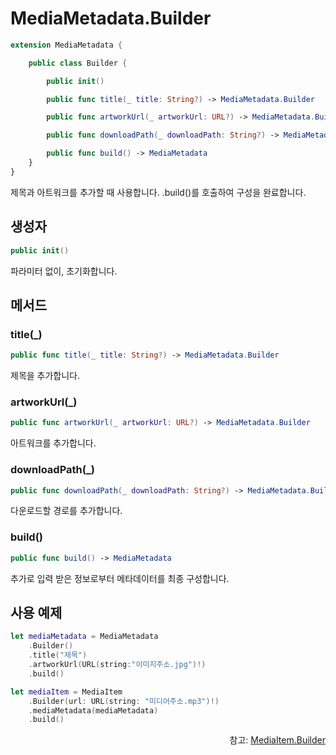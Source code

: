 # MediaMetadata.Builder

```swift
extension MediaMetadata {

    public class Builder {

        public init()

        public func title(_ title: String?) -> MediaMetadata.Builder

        public func artworkUrl(_ artworkUrl: URL?) -> MediaMetadata.Builder

        public func downloadPath(_ downloadPath: String?) -> MediaMetadata.Builder

        public func build() -> MediaMetadata
    }
}
```
제목과 아트워크를 추가할 때 사용합니다. .build()를 호출하여 구성을 완료합니다.

## 생성자
```swift
public init()
```
파라미터 없이, 초기화합니다.

## 메서드

### title(_)
```swift
public func title(_ title: String?) -> MediaMetadata.Builder
``` 
제목을 추가합니다.

### artworkUrl(_)
```swift
public func artworkUrl(_ artworkUrl: URL?) -> MediaMetadata.Builder
``` 
아트워크를 추가합니다.

### downloadPath(_)
```swift
public func downloadPath(_ downloadPath: String?) -> MediaMetadata.Builder
``` 
다운로드할 경로를 추가합니다.

### build()
```swift
public func build() -> MediaMetadata
``` 
추가로 입력 받은 정보로부터 메타데이터를 최종 구성합니다.

## 사용 예제
```swift
let mediaMetadata = MediaMetadata
    .Builder()
    .title("제목")
    .artworkUrl(URL(string:"이미지주소.jpg")!)
    .build()

let mediaItem = MediaItem
    .Builder(url: URL(string: "미디어주소.mp3")!)
    .mediaMetadata(mediaMetadata)
    .build()
```

<div align="right">
참고: <a href="../../class/media-item-builder/home.md">MediaItem.Builder</a>
</div>
